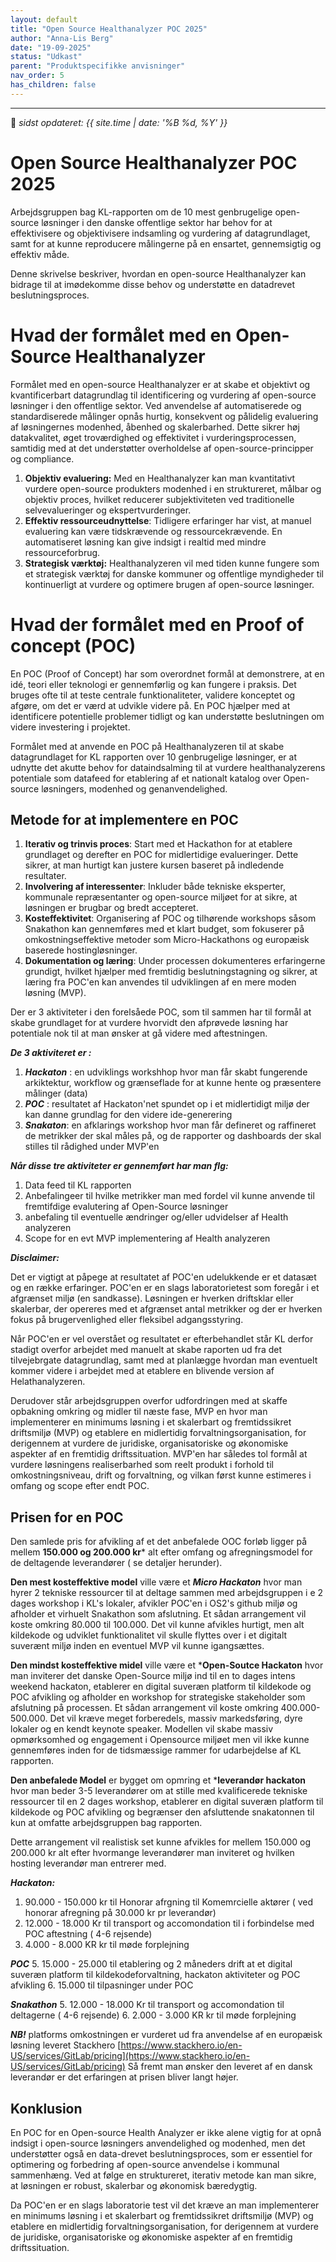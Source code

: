 ```yaml
---
layout: default
title: "Open Source Healthanalyzer POC 2025"
author: "Anna-Lis Berg"
date: "19-09-2025"
status: "Udkast" 
parent: "Produktspecifikke anvisninger"
nav_order: 5
has_children: false
---
```

---

📆 _sidst opdateret: {{ site.time | date: '%B %d, %Y' }}_

# Open Source Healthanalyzer POC 2025

Arbejdsgruppen bag KL-rapporten om de 10 mest genbrugelige open-source løsninger i den danske offentlige sektor har behov for at effektivisere og objektivisere indsamling og vurdering af datagrundlaget, samt for at kunne reproducere målingerne på en ensartet, gennemsigtig og effektiv måde.

Denne skrivelse beskriver, hvordan en open-source Healthanalyzer kan bidrage til at imødekomme disse behov og understøtte en datadrevet beslutningsproces.

# Hvad der formålet med en Open-Source Healthanalyzer

Formålet med en open-source Healthanalyzer er at skabe et objektivt og kvantificerbart datagrundlag til identificering og vurdering af open-source løsninger i den offentlige sektor. 
Ved anvendelse af automatiserede og standardiserede målinger opnås hurtig, konsekvent og pålidelig evaluering af løsningernes modenhed, åbenhed og skalerbarhed. 
Dette sikrer høj datakvalitet, øget troværdighed og effektivitet i vurderingsprocessen, samtidig med at det understøtter overholdelse af open-source-principper og compliance.

1. **Objektiv evaluering:** Med en Healthanalyzer kan man kvantitativt vurdere open-source produkters modenhed i en struktureret, målbar og objektiv proces, hvilket reducerer subjektiviteten ved traditionelle selvevalueringer og ekspertvurderinger.
2. **Effektiv ressourceudnyttelse**: Tidligere erfaringer har vist, at manuel evaluering kan være tidskrævende og ressourcekrævende. En automatiseret løsning kan give indsigt i realtid med mindre ressourceforbrug.
3. **Strategisk værktøj:** Healthanalyzeren vil med tiden kunne fungere som et strategisk værktøj for danske kommuner og offentlige myndigheder til kontinuerligt at vurdere og optimere brugen af open-source løsninger.

# Hvad der formålet med en  Proof of concept (POC)
En POC (Proof of Concept) har som overordnet formål at demonstrere, at en idé, teori eller teknologi er gennemførlig og kan fungere i praksis. Det bruges ofte til at teste centrale funktionaliteter, validere konceptet og afgøre, om det er værd at udvikle videre på. En POC hjælper med at identificere potentielle problemer tidligt og kan understøtte beslutningen om videre investering i projektet.

Formålet med at anvende en POC på Healthanalyzeren til at skabe datagrundlaget for KL rapporten over 10 genbrugelige løsninger, er at udnytte det akutte behov for dataindsalming til at vurdere healthanalyzerens potentiale som datafeed for etablering af et nationalt katalog over Open-source løsningers, modenhed og genanvendelighed.


## Metode for at implementere en POC
1. **Iterativ og trinvis proces**: Start med et Hackathon for at etablere grundlaget og derefter en POC for midlertidige evalueringer. Dette sikrer, at man hurtigt kan justere kursen baseret på indledende resultater.
2. **Involvering af interessenter**: Inkluder både tekniske eksperter, kommunale repræsentanter og open-source miljøet for at sikre, at løsningen er brugbar og bredt accepteret.
3. **Kosteffektivitet**: Organisering af POC og tilhørende workshops såsom Snakathon kan gennemføres med et klart budget, som fokuserer på omkostningseffektive metoder som Micro-Hackathons og europæisk baserede hostingløsninger.
4. **Dokumentation og læring**: Under processen dokumenteres erfaringerne grundigt, hvilket hjælper med fremtidig beslutningstagning og sikrer, at læring fra POC'en kan anvendes til udviklingen af en mere moden løsning (MVP).

Der er 3 aktiviteter i den forelsåede POC, som til sammen har til formål at skabe grundlaget for at vurdere hvorvidt den afprøvede løsning har potentiale nok til at man ønsker at gå videre med aftestningen. 

***De 3 aktiviteret er :***
1. ***Hackaton*** : en udviklings workshhop hvor man får skabt fungerende arkiktektur, workflow og grænseflade for at kunne hente og præsentere målinger (data)
2. ***POC*** : resultatet af Hackaton'net spundet op i et midlertidigt miljø der kan danne grundlag for den videre ide-generering
3. ***Snakaton***: en afklarings workshop hvor man får defineret og raffineret de metrikker der skal måles på, og de rapporter og dashboards der skal stilles til rådighed under MVP'en

***Når disse tre aktiviteter er gennemført har man flg:***
1. Data feed til KL rapporten
2. Anbefalingeer til hvilke metrikker man med fordel vil kunne anvende til fremtifdige evalutering af Open-Source løsninger
4. anbefaling til eventuelle ændringer og/eller udvidelser af Health analyzeren
7. Scope for en evt MVP implementering af Health analyzeren

***Disclaimer:*** 

Det er vigtigt at påpege at resultatet af POC'en udelukkende er et datasæt og en række erfaringer.
POC'en er en slags laboratorietest som foregår i et afgrænset miljø (en sandkasse). 
Løsningen er hverken driftsklar eller skalerbar, der opereres med et afgrænset antal metrikker og der er hverken fokus på brugervenlighed eller fleksibel adgangsstyring.

Når POC'en er vel overstået og resultatet er efterbehandlet står KL derfor stadigt overfor arbejdet med manuelt at skabe raporten ud fra det tilvejebrgate datagrundlag, samt med at planlægge hvordan man eventuelt kommer videre i arbejdet med at etablere en blivende version af Helathanalyzeren.

Derudover står arbejdsgruppen overfor udfordringen med at skaffe opbakning omkring og midler til næste fase, MVP en hvor man implementerer en minimums løsning i et skalerbart og fremtidssikret driftsmiljø (MVP) og etablere en midlertidig forvaltningsorganisation, for derigennem at vurdere de juridiske, organisatoriske og økonomiske aspekter af en fremtidig driftssituation. MVP'en har således tol formål at vurdere løsningens realiserbarhed som reelt produkt i forhold til omkostningsniveau, drift og forvaltning, og vilkan først kunne estimeres i omfang og scope efter endt POC. 

## Prisen for en POC
Den samlede pris for afvikling af et det anbefalede OOC forløb ligger på mellem **150.000 og 200.000 kr*** alt efter omfang og afregningsmodel for de deltagende leverandører ( se detaljer herunder).

**Den mest kosteffektive model** ville være et ***Micro Hackaton*** hvor man hyrer 2 tekniske ressourcer til at deltage sammen med arbejdsgruppen i e 2 dages workshop i KL's lokaler, afvikler POC'en i OS2's github miljø og afholder et virhuelt Snakathon som afslutning.
Et sådan arrangement vil koste omkring 80.000 til 100.000. Det vil kunne afvikles hurtigt, men alt kildekode og udviklet funktionalitet vil skulle flyttes over i et digitalt suverænt miljø inden en eventuel MVP vil kunne igangsættes. 

**Den mindst kosteffektive midel** ville være et ***Open-Soutce Hackaton** hvor man inviterer det danske Open-Source miljø ind til en to dages intens weekend hackaton, etablerer en digital suveræn platform til kildekode og POC afvikling og afholder en workshop for strategiske stakeholder som afslutning på processen. 
Et sådan arrangement vil koste omkring 400.000- 500.000. Det vil kræve meget forberedels, massiv markedsføring, dyre lokaler og en kendt keynote speaker. Modellen vil skabe massiv opmørksomhed og engagement i Opensource miljøet men vil ikke kunne gennemføres inden for de tidsmæssige rammer for udarbejdelse af KL rapporten. 

**Den anbefalede Model** er bygget om opmring et ***leverandør hackaton** hvor man beder 3-5 leverandører om at stille med kvalificerede tekniske ressourcer til en 2 dages workshop, etablerer en digital suveræn platform til kildekode og POC afvikling og begrænser den afsluttende snakatonnen til kun at omfatte arbejdsgruppen bag rapporten. 

Dette arrangement vil realistisk set kunne afvikles for mellem 150.000 og 200.000 kr alt efter hvormange leverandører man inviteret og hvilken hosting leverandør man entrerer med. 

***Hackaton:***
   1. 90.000 - 150.000  kr til Honorar afrgning til Komemrcielle aktører ( ved honorar afregning på 30.000 kr pr leverandør)
   2. 12.000 - 18.000 Kr til transport og accomondation til i forbindelse med POC aftestning ( 4-6 rejsende)
   3. 4.000 - 8.000 KR kr til møde forplejning
      
***POC***
   5. 15.000 - 25.000 til etablering og 2 måneders drift at et digital suveræn platform til kildekodeforvaltning, hackaton aktiviteter og POC afvikling
   6. 15.000  til tilpasninger under POC

***Snakathon***
   5. 12.000 - 18.000 Kr til transport og accomondation til deltagerne ( 4-6 rejsende)
   6. 2.000 - 3.000 KR kr til møde forplejning
   
  ***NB!*** platforms omkostningen er vurderet ud fra anvendelse af en europæisk løsning leveret Stackhero [https://www.stackhero.io/en-US/services/GitLab/pricing](https://www.stackhero.io/en-US/services/GitLab/pricing)
   Så fremt man ønsker den leveret af en dansk leverandør er det  erfaringen at prisen bliver langt højer.

## Konklusion
En POC for en Open-source Health Analyzer er ikke alene vigtig for at opnå indsigt i open-source løsningers anvendelighed og modenhed, men det understøtter også en data-drevet beslutningsproces, som er essentiel for optimering og forbedring af open-source anvendelse i kommunal sammenhæng. Ved at følge en struktureret, iterativ metode kan man sikre, at løsningen er robust, skalerbar og økonomisk bæredygtig.

Da POC'en er en slags laboratorie test vil det kræve an man implementerer en minimums løsning i et skalerbart og fremtidssikret driftsmiljø (MVP) og etablere en midlertidig forvaltningsorganisation, for derigennem at vurdere de juridiske, organisatoriske og økonomiske aspekter af en fremtidig driftssituation.

